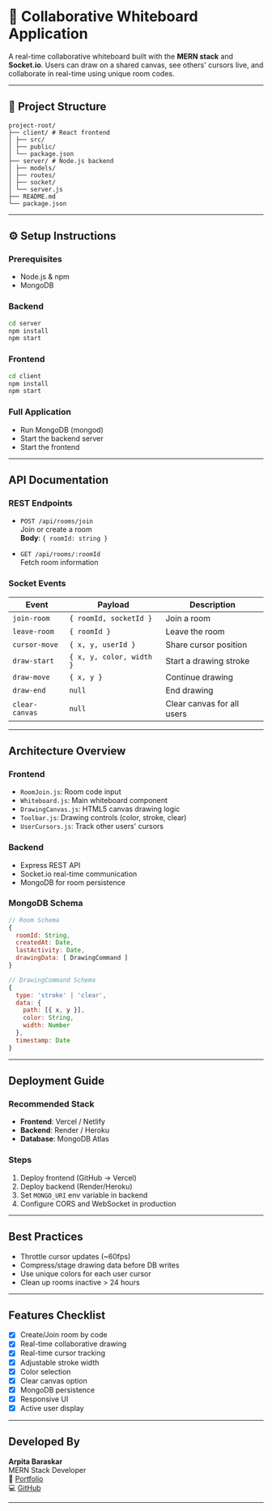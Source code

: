 # 🎨 Collaborative Whiteboard Application

A real-time collaborative whiteboard built with the **MERN stack** and **Socket.io**. Users can draw on a shared canvas, see others' cursors live, and collaborate in real-time using unique room codes.

---

## 📁 Project Structure
```
project-root/
├── client/ # React frontend
│ ├── src/
│ ├── public/
│ └── package.json
├── server/ # Node.js backend
│ ├── models/
│ ├── routes/
│ ├── socket/
│ └── server.js
├── README.md
└── package.json
```
---

## ⚙️ Setup Instructions

### Prerequisites

- Node.js & npm
- MongoDB

### Backend

```bash
cd server
npm install
npm start
```

### Frontend

```bash
cd client
npm install
npm start
```

### Full Application

- Run MongoDB (mongod)
- Start the backend server
- Start the frontend
---

## API Documentation

### REST Endpoints

- `POST /api/rooms/join`  
  Join or create a room  
  **Body**: `{ roomId: string }`

- `GET /api/rooms/:roomId`  
  Fetch room information

### Socket Events

| Event          | Payload                  | Description                |
| -------------- | ------------------------ | -------------------------- |
| `join-room`    | `{ roomId, socketId }`   | Join a room                |
| `leave-room`   | `{ roomId }`             | Leave the room             |
| `cursor-move`  | `{ x, y, userId }`       | Share cursor position      |
| `draw-start`   | `{ x, y, color, width }` | Start a drawing stroke     |
| `draw-move`    | `{ x, y }`               | Continue drawing           |
| `draw-end`     | `null`                   | End drawing                |
| `clear-canvas` | `null`                   | Clear canvas for all users |

---

## Architecture Overview

### Frontend

- `RoomJoin.js`: Room code input
- `Whiteboard.js`: Main whiteboard component
- `DrawingCanvas.js`: HTML5 canvas drawing logic
- `Toolbar.js`: Drawing controls (color, stroke, clear)
- `UserCursors.js`: Track other users' cursors

### Backend

- Express REST API
- Socket.io real-time communication
- MongoDB for room persistence

### MongoDB Schema

```js
// Room Schema
{
  roomId: String,
  createdAt: Date,
  lastActivity: Date,
  drawingData: [ DrawingCommand ]
}

// DrawingCommand Schema
{
  type: 'stroke' | 'clear',
  data: {
    path: [{ x, y }],
    color: String,
    width: Number
  },
  timestamp: Date
}
```

---

## Deployment Guide

### Recommended Stack

- **Frontend**: Vercel / Netlify
- **Backend**: Render / Heroku
- **Database**: MongoDB Atlas

### Steps

1. Deploy frontend (GitHub → Vercel)
2. Deploy backend (Render/Heroku)
3. Set `MONGO_URI` env variable in backend
4. Configure CORS and WebSocket in production

---

## Best Practices

- Throttle cursor updates (~60fps)
- Compress/stage drawing data before DB writes
- Use unique colors for each user cursor
- Clean up rooms inactive > 24 hours

---

## Features Checklist

- [x] Create/Join room by code
- [x] Real-time collaborative drawing
- [x] Real-time cursor tracking
- [x] Adjustable stroke width
- [x] Color selection
- [x] Clear canvas option
- [x] MongoDB persistence
- [x] Responsive UI
- [x] Active user display

---

## Developed By

**Arpita Baraskar**  
MERN Stack Developer  
🔗 [Portfolio](https://arpita-portfolio-theta.vercel.app)  
💻 [GitHub](https://github.com/ArpitaBaraskar)

---
